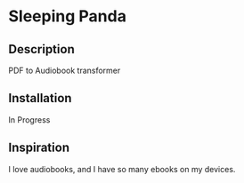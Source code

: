 # Sleeping Panda
## Description
PDF to Audiobook transformer

## Installation
In Progress

## Inspiration
I love audiobooks, and I have so many ebooks on my devices. 

